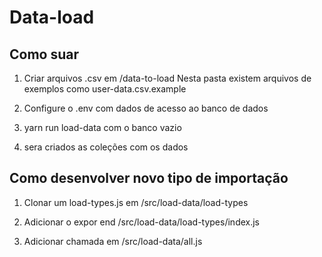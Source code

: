 # Data-load

## Como suar
1. Criar arquivos .csv em /data-to-load
Nesta pasta existem arquivos de exemplos como user-data.csv.example

3. Configure o .env com dados de acesso ao banco de dados

2. yarn run load-data com o banco vazio

3. sera criados as coleções com os dados

## Como desenvolver novo tipo de importação

1. Clonar um load-types.js em /src/load-data/load-types

2. Adicionar o expor end /src/load-data/load-types/index.js

3. Adicionar chamada em /src/load-data/all.js


